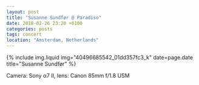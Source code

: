 ```yaml
---
layout: post
title: "Susanne Sundfør @ Paradiso"
date: 2018-02-26 23:20 +0100
categories: posts
tags: concert
location: "Amsterdam, Netherlands"
---
```


{% include img.liquid img="40496685542_01dd357fc3_k" date=page.date title="Susanne Sundfør" %}

Camera: Sony α7 II, lens: Canon 85mm f/1.8 USM
